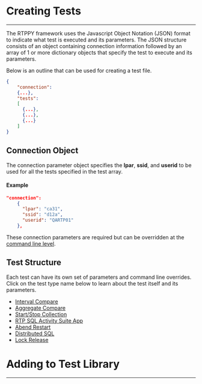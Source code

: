 # Creating Tests
---
The RTPPY framework uses the Javascript Object Notation (JSON) format to indicate what test is executed and its parameters.
The JSON structure consists of an object containing connection information followed by an array of 1 or more dictionary objects
that specify the test to execute and its parameters.

Below is an outline that can be used for creating a test file.

```json
{
    "connection":
    {...},
    "tests":
    [
      {...},
      {...},
      {...}
    ]
}
```

## Connection Object
The connection parameter object specifies the **lpar**, **ssid**, and **userid** to be used for all the tests specified in the
test array.

#### Example
```json
"connection":
    {
      "lpar": "ca31",
      "ssid": "d12a",
      "userid": "QARTP01"
    },
```

These connection parameters are required but can be overridden at the [command line level](command-line-options.md).

## Test Structure
Each test can have its own set of parameters and command line overrides. Click on the test type name below to learn
about the test itself and its parameters.

* [Interval Compare](interval-compare.md)
* [Aggregate Compare](aggregate-compare.md)
* [Start/Stop Collection](start-collection.md)
* [RTP SQL Activity Suite App](rtptest.md)
* [Abend Restart](abend-restart.md)
* [Distributed SQL](rtpj-exec.md)
* [Lock Release](lock-release.md)

# Adding to Test Library
---
